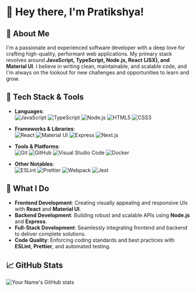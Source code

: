 
# 👋 Hey there, I'm Pratikshya!

## 🚀 About Me

I'm a passionate and experienced software developer with a deep love for crafting high-quality, performant web applications. My primary stack revolves around **JavaScript, TypeScript, Node.js, React (JSX), and Material UI**. I believe in writing clean, maintainable, and scalable code, and I'm always on the lookout for new challenges and opportunities to learn and grow.

## 🔧 Tech Stack & Tools

- **Languages**:  
  ![JavaScript](https://img.shields.io/badge/-JavaScript-333?style=flat&logo=javascript) 
  ![TypeScript](https://img.shields.io/badge/-TypeScript-333?style=flat&logo=typescript) 
  ![Node.js](https://img.shields.io/badge/-Node.js-333?style=flat&logo=node.js) 
  ![HTML5](https://img.shields.io/badge/-HTML5-333?style=flat&logo=html5)
  ![CSS3](https://img.shields.io/badge/-CSS3-333?style=flat&logo=css3)

- **Frameworks & Libraries**:  
  ![React](https://img.shields.io/badge/-React-333?style=flat&logo=react) 
  ![Material UI](https://img.shields.io/badge/-Material%20UI-333?style=flat&logo=material-ui) 
  ![Express](https://img.shields.io/badge/-Express-333?style=flat&logo=express) 
  ![Next.js](https://img.shields.io/badge/-Next.js-333?style=flat&logo=next.js)

- **Tools & Platforms**:  
  ![Git](https://img.shields.io/badge/-Git-333?style=flat&logo=git) 
  ![GitHub](https://img.shields.io/badge/-GitHub-333?style=flat&logo=github) 
  ![Visual Studio Code](https://img.shields.io/badge/-VS%20Code-333?style=flat&logo=visual-studio-code) 
  ![Docker](https://img.shields.io/badge/-Docker-333?style=flat&logo=docker)

- **Other Notables**:  
  ![ESLint](https://img.shields.io/badge/-ESLint-333?style=flat&logo=eslint) 
  ![Prettier](https://img.shields.io/badge/-Prettier-333?style=flat&logo=prettier) 
  ![Webpack](https://img.shields.io/badge/-Webpack-333?style=flat&logo=webpack) 
  ![Jest](https://img.shields.io/badge/-Jest-333?style=flat&logo=jest)

## 🌟 What I Do

- **Frontend Development**: Creating visually appealing and responsive UIs with **React** and **Material UI**.
- **Backend Development**: Building robust and scalable APIs using **Node.js** and **Express**.
- **Full-Stack Development**: Seamlessly integrating frontend and backend to deliver complete solutions.
- **Code Quality**: Enforcing coding standards and best practices with **ESLint**, **Prettier**, and automated testing.

## 📈 GitHub Stats

![Your Name's GitHub stats](https://github-readme-stats.vercel.app/api?username=your-username&show_icons=true&theme=radical)



